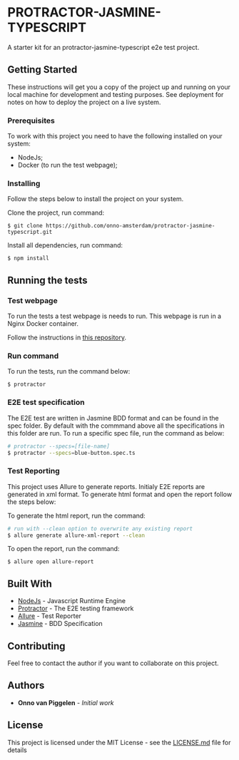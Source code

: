# PROTRACTOR-JASMINE-TYPESCRIPT

A starter kit for an protractor-jasmine-typescript e2e test project.

## Getting Started

These instructions will get you a copy of the project up and running on your local machine for development and testing purposes. See deployment for notes on how to deploy the project on a live system.

### Prerequisites

To work with this project you need to have the following installed on your system:
* NodeJs;
* Docker (to run the test webpage);

### Installing

Follow the steps below to install the project on your system.

Clone the project, run command:

```
$ git clone https://github.com/onno-amsterdam/protractor-jasmine-typescript.git
```

Install all dependencies, run command:

```
$ npm install
```

## Running the tests

### Test webpage
To run the tests a test webpage is needs to run. This webpage is run in a Nginx Docker container. 

Follow the instructions in [this repository](https://github.com/onno-amsterdam/awesome-test-webpage). 

### Run command
To run the tests, run the command below:

```
$ protractor 
```

### E2E test specification
The E2E test are written in Jasmine BDD format and can be found in the spec folder. By default with the commmand above all the specifications in this folder are run. To run a specific spec file, run the command as below:

```bash
# protractor --specs=[file-name]
$ protractor --specs=blue-button.spec.ts
```

### Test Reporting
This project uses Allure to generate reports. Initialy E2E reports are generated in xml format. To generate html format and open the report follow the steps below:

To generate the html report, run the command:
```bash
# run with --clean option to overwrite any existing report
$ allure generate allure-xml-report --clean
```

To open the report, run the command:
```
$ allure open allure-report
```

## Built With

* [NodeJs](https://nodejs.org/en/) - Javascript Runtime Engine
* [Protractor](http://www.protractortest.org/#/) - The E2E testing framework
* [Allure](http://allure.qatools.ru/) - Test Reporter
* [Jasmine](https://jasmine.github.io/) - BDD Specification

## Contributing

Feel free to contact the author if you want to collaborate on this project.

## Authors

* **Onno van Piggelen** - *Initial work*

## License

This project is licensed under the MIT License - see the [LICENSE.md](LICENSE.md) file for details